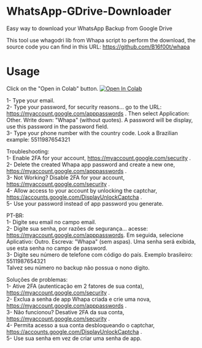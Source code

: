 # WhatsApp-GDrive-Downloader
Easy way to download your WhatsApp Backup from Google Drive

This tool use whagodri lib from Whapa script to perform the download, the source code you can find in this URL: https://github.com/B16f00t/whapa

# Usage
Click on the "Open in Colab" button.
<a href="https://colab.research.google.com/github/limontec/WhatsApp-GDrive-Downloader/blob/master/WGDD.ipynb" target="_parent\"><img src="https://colab.research.google.com/assets/colab-badge.svg" alt="Open In Colab"/></a>

1- Type your email.<br />
2- Type your password, for security reasons... go to the URL: https://myaccount.google.com/apppasswords . Then select Application: Other. Write down: "Whapa" (without quotes). A password will be display, use this password in the password field.<br />
3- Type your phone number with the country code. Look a Brazilian example: 5511987654321

Troubleshooting: <br />
1- Enable 2FA for your account, https://myaccount.google.com/security .<br />
2- Delete the created Whapa app password and create a new one, https://myaccount.google.com/apppasswords .<br />
3- Not Working? Disable 2FA for your account, https://myaccount.google.com/security .<br />
4- Allow access to your account by unlocking the captchar, https://accounts.google.com/DisplayUnlockCaptcha .<br />
5- Use your password instead of app password you generate.

PT-BR:<br />
1- Digite seu email no campo email.<br />
2- Digite sua senha, por razões de segurança... acesse: https://myaccount.google.com/apppasswords. Em seguida, selecione Aplicativo: Outro. Escreva: "Whapa" (sem aspas). Uma senha será exibida, use esta senha no campo de password.<br />
3- Digite seu número de telefone com código do país. Exemplo brasileiro: 5511987654321<br />
Talvez seu número no backup não possua o nono dígito.

Soluções de problemas:<br />
1- Ative 2FA (autenticação em 2 fatores de sua conta), https://myaccount.google.com/security .<br />
2- Exclua a senha de app Whapa criada e crie uma nova, https://myaccount.google.com/apppasswords .<br />
3- Não funcionou? Desative 2FA da sua conta, https://myaccount.google.com/security .<br />
4- Permita acesso a sua conta desbloqueando o captchar, https://accounts.google.com/DisplayUnlockCaptcha .<br />
5- Use sua senha em vez de criar uma senha de app.
